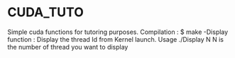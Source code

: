 # CUDA_TUTO
Simple cuda functions for tutoring purposes.
Compilation :
$ make 
-Display function :
Display the thread Id from Kernel launch.
Usage 
./Display N
N is the number of thread you want to display

